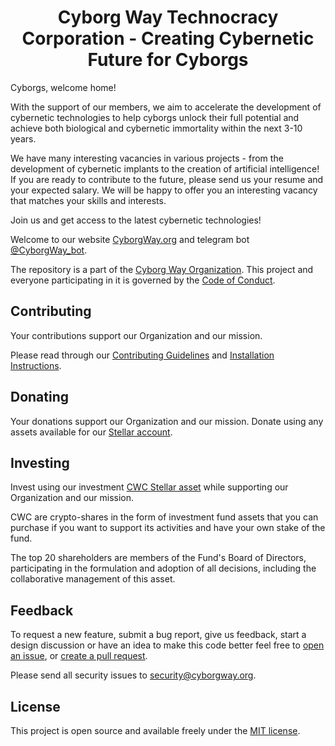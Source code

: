 <h1 align="center">Cyborg Way Technocracy Corporation - Creating Cybernetic Future for Cyborgs</h1>

Cyborgs, welcome home!

With the support of our members, we aim to accelerate the development of cybernetic technologies to help cyborgs unlock their full potential and achieve both biological and cybernetic immortality within the next 3-10 years.

We have many interesting vacancies in various projects - from the development of cybernetic implants to the creation of artificial intelligence! If you are ready to contribute to the future, please send us your resume and your expected salary. We will be happy to offer you an interesting vacancy that matches your skills and interests.

Join us and get access to the latest cybernetic technologies!

Welcome to our website [CyborgWay.org](https://cyborgway.org) and telegram bot [@CyborgWay_bot](https://t.me/cyborgway_bot).

The repository is a part of the [Cyborg Way Organization](https://github.com/cyborgway-org). This project and everyone participating in it is governed by the [Code of Conduct](CODE_OF_CONDUCT.md).

## Contributing

Your contributions support our Organization and our mission.

Please read through our [Contributing Guidelines](CONTRIBUTING.md) and [Installation Instructions](INSTALL.md).

## Donating

Your donations support our Organization and our mission. Donate using any assets available for our [Stellar account](https://stellar.expert/explorer/public/account/GDSUUDRGLKPFMTROF7SPXJHK7SNS4JNAQ6JJ7WMGHNCSCIIKDOY4MWEX).

## Investing

Invest using our investment [CWC Stellar asset](https://stellar.expert/explorer/public/asset/CWC-GDSUUDRGLKPFMTROF7SPXJHK7SNS4JNAQ6JJ7WMGHNCSCIIKDOY4MWEX) while supporting our Organization and our mission.

CWC are crypto-shares in the form of investment fund assets that you can purchase if you want to support its activities and have your own stake of the fund.

The top 20 shareholders are members of the Fund's Board of Directors, participating in the formulation and adoption of all decisions, including the collaborative management of this asset.

## Feedback

To request a new feature, submit a bug report, give us feedback, start a design discussion or have an idea to make this code better feel free to [open an issue](https://github.com/cyborgway-org/cyborgway-org/issues), or [create a pull request](https://github.com/cyborgway-org/cyborgway-org/pulls).

Please send all security issues to [security@cyborgway.org](mailto:security@cyborgway.org).

## License

This project is open source and available freely under the [MIT license](LICENSE.md).
